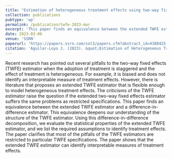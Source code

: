 ```yaml
---
title: "Estimation of heterogeneous treatment effects using two-way fixed effects"
collection: publications
pubtype: 'wp'
permalink: /publication/twfe-2023-mar
excerpt: 'This paper finds an equivalence between the extended TWFE estimator and a difference-in-difference estimator. '
date: 2023-03-06
venue: 'SSRN'
paperurl: 'https://papers.ssrn.com/sol3/papers.cfm?abstract_id=4380425'
citation: 'Aguilar-Loyo J. (2023). &quot;Estimation of Heterogeneous Treatment Effects Using Two-Way Fixed Effects. &quot;'
---
```


Recent research has pointed out several pitfalls to the two-way fixed effects (TWFE) estimator when the adoption of treatment is staggered and the effect of treatment is heterogeneous. For example, it is biased and does not identify an interpretable measure of treatment effects. However, there is literature that proposes an extended TWFE estimator that is flexible enough to model heterogeneous treatment effects. The criticisms of the TWFE estimator raise the question if the extended two-way fixed effects estimator suffers the same problems as restricted specifications. This paper finds an equivalence between the extended TWFE estimator and a difference-in-difference estimator. This equivalence deepens our understanding of the structure of the TWFE estimator. Using this difference-in-difference decomposition, we evaluate the statistical properties of the extended TWFE estimator, and we list the required assumptions to identify treatment effects. The paper clarifies that most of the pitfalls of the TWFE estimators are restricted to particular TWFE specifications. The paper shows that the extended TWFE estimator can identify interpretable measures of treatment effects.
